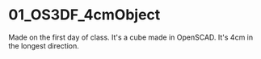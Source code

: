 01_OS3DF_4cmObject
==================

Made on the first day of class.
It's a cube made in OpenSCAD. It's 4cm in the longest direction.

